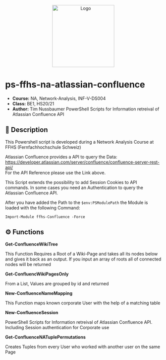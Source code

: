 <p align="center"><img width="200" alt="Logo" src="https://www.ffhs.ch/typo3conf/ext/is_design/Resources/Public/img/logo.png"></p>

# ps-ffhs-na-atlassian-confluence
* **Course:** NA, Network-Analysis, INF-V-DS004 
* **Class:** BE1, HS20/21 
* **Author:** Tim Nussbaumer
PowerShell Scripts for Information retreival of Atlassian Confluence API

## 📌 Description
This Powershell script is developed during a Network Analysis Course at FFHS (Fernfachhochschule Schweiz) 


Atlassian Confluence provides a API to query the Data: https://developer.atlassian.com/server/confluence/confluence-server-rest-api/ \
For the API Reference please use the Link above.

This Script extends the possibility to add Session Cookies to API commands. In some cases you need an Authentication to query the Atlassian Confluence API.

After you have added the Path to the `$env:PSModulePath` the Module is loaded with the following Command:

```
Import-Module ffhs-Confluence -Force
```


## ⚙️ Functions
**Get-ConfluenceWikiTree**

This Function Requires a Root of a Wiki-Page and takes all its nodes below and gives it back as an output. If you input an array of roots all of connected nodes will be returned

**Get-ConfluencWikiPagesOnly**

From a List, Values are grouped by id and returned

**New-ConfluenceNameMapping**

This Function maps known corporate User with the help of a matching table

**New-ConfluenceSession**

PowerShell Scripts for Information retreival of Atlassian Confluence API. Including Session authentication for Corporate use

**Get-ConfluenceNATuplePermutations**

Creates Tuples from every User who worked with another user on the same Page
